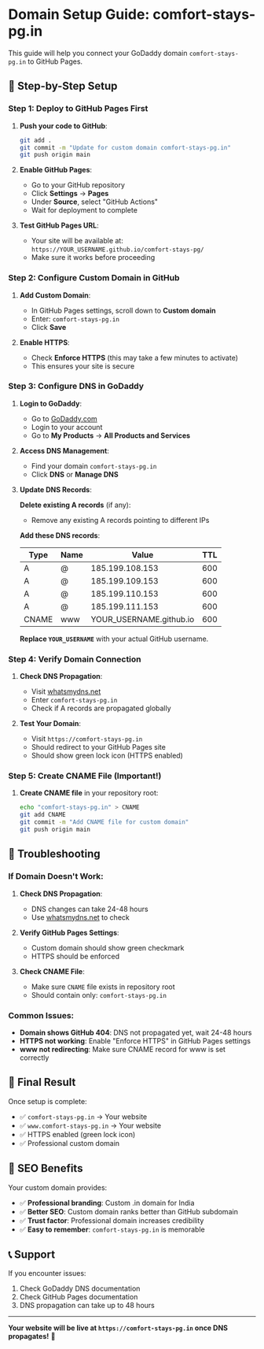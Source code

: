 # Domain Setup Guide: comfort-stays-pg.in

This guide will help you connect your GoDaddy domain `comfort-stays-pg.in` to GitHub Pages.

## 🚀 Step-by-Step Setup

### Step 1: Deploy to GitHub Pages First

1. **Push your code to GitHub**:
   ```bash
   git add .
   git commit -m "Update for custom domain comfort-stays-pg.in"
   git push origin main
   ```

2. **Enable GitHub Pages**:
   - Go to your GitHub repository
   - Click **Settings** → **Pages**
   - Under **Source**, select "GitHub Actions"
   - Wait for deployment to complete

3. **Test GitHub Pages URL**:
   - Your site will be available at: `https://YOUR_USERNAME.github.io/comfort-stays-pg/`
   - Make sure it works before proceeding

### Step 2: Configure Custom Domain in GitHub

1. **Add Custom Domain**:
   - In GitHub Pages settings, scroll down to **Custom domain**
   - Enter: `comfort-stays-pg.in`
   - Click **Save**

2. **Enable HTTPS**:
   - Check **Enforce HTTPS** (this may take a few minutes to activate)
   - This ensures your site is secure

### Step 3: Configure DNS in GoDaddy

1. **Login to GoDaddy**:
   - Go to [GoDaddy.com](https://godaddy.com)
   - Login to your account
   - Go to **My Products** → **All Products and Services**

2. **Access DNS Management**:
   - Find your domain `comfort-stays-pg.in`
   - Click **DNS** or **Manage DNS**

3. **Update DNS Records**:
   
   **Delete existing A records** (if any):
   - Remove any existing A records pointing to different IPs
   
   **Add these DNS records**:
   
   | Type | Name | Value | TTL |
   |------|------|-------|-----|
   | A | @ | 185.199.108.153 | 600 |
   | A | @ | 185.199.109.153 | 600 |
   | A | @ | 185.199.110.153 | 600 |
   | A | @ | 185.199.111.153 | 600 |
   | CNAME | www | YOUR_USERNAME.github.io | 600 |

   **Replace `YOUR_USERNAME`** with your actual GitHub username.

### Step 4: Verify Domain Connection

1. **Check DNS Propagation**:
   - Visit [whatsmydns.net](https://www.whatsmydns.net/)
   - Enter `comfort-stays-pg.in`
   - Check if A records are propagated globally

2. **Test Your Domain**:
   - Visit `https://comfort-stays-pg.in`
   - Should redirect to your GitHub Pages site
   - Should show green lock icon (HTTPS enabled)

### Step 5: Create CNAME File (Important!)

1. **Create CNAME file** in your repository root:
   ```bash
   echo "comfort-stays-pg.in" > CNAME
   git add CNAME
   git commit -m "Add CNAME file for custom domain"
   git push origin main
   ```

## 🔧 Troubleshooting

### If Domain Doesn't Work:

1. **Check DNS Propagation**:
   - DNS changes can take 24-48 hours
   - Use [whatsmydns.net](https://www.whatsmydns.net/) to check

2. **Verify GitHub Pages Settings**:
   - Custom domain should show green checkmark
   - HTTPS should be enforced

3. **Check CNAME File**:
   - Make sure `CNAME` file exists in repository root
   - Should contain only: `comfort-stays-pg.in`

### Common Issues:

- **Domain shows GitHub 404**: DNS not propagated yet, wait 24-48 hours
- **HTTPS not working**: Enable "Enforce HTTPS" in GitHub Pages settings
- **www not redirecting**: Make sure CNAME record for www is set correctly

## 📱 Final Result

Once setup is complete:
- ✅ `comfort-stays-pg.in` → Your website
- ✅ `www.comfort-stays-pg.in` → Your website  
- ✅ HTTPS enabled (green lock icon)
- ✅ Professional custom domain

## 🎯 SEO Benefits

Your custom domain provides:
- ✅ **Professional branding**: Custom .in domain for India
- ✅ **Better SEO**: Custom domain ranks better than GitHub subdomain
- ✅ **Trust factor**: Professional domain increases credibility
- ✅ **Easy to remember**: `comfort-stays-pg.in` is memorable

## 📞 Support

If you encounter issues:
1. Check GoDaddy DNS documentation
2. Check GitHub Pages documentation
3. DNS propagation can take up to 48 hours

---

**Your website will be live at `https://comfort-stays-pg.in` once DNS propagates!** 🎉
